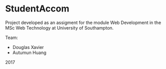 # StudentAccom

Project developed as an assigment for the module Web Development in the MSc Web Technology at University of Southampton.

Team:
* Douglas Xavier
* Autumun Huang

2017
